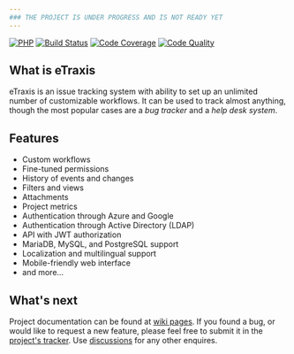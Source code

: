 ```yaml
---
### THE PROJECT IS UNDER PROGRESS AND IS NOT READY YET
---
```


[![PHP](https://img.shields.io/badge/PHP-7.4%2B-blue.svg)](https://php.net/migration74)
[![Build Status](https://travis-ci.com/etraxis/etraxis.svg?branch=master)](https://travis-ci.com/github/etraxis/etraxis)
[![Code Coverage](https://scrutinizer-ci.com/g/etraxis/etraxis/badges/coverage.png?b=master)](https://scrutinizer-ci.com/g/etraxis/etraxis/?branch=master)
[![Code Quality](https://scrutinizer-ci.com/g/etraxis/etraxis/badges/quality-score.png?b=master)](https://scrutinizer-ci.com/g/etraxis/etraxis/?branch=master)

## What is eTraxis

eTraxis is an issue tracking system with ability to set up an unlimited number of customizable workflows.
It can be used to track almost anything, though the most popular cases are a *bug tracker* and a *help desk system*.

## Features

* Custom workflows
* Fine-tuned permissions
* History of events and changes
* Filters and views
* Attachments
* Project metrics
* Authentication through Azure and Google
* Authentication through Active Directory (LDAP)
* API with JWT authorization
* MariaDB, MySQL, and PostgreSQL support
* Localization and multilingual support
* Mobile-friendly web interface
* and more...

## What's next

Project documentation can be found at [wiki pages](../../wiki).
If you found a bug, or would like to request a new feature, please feel free to submit it in the [project's tracker](../../issues/new).
Use [discussions](../../discussions) for any other enquires.
